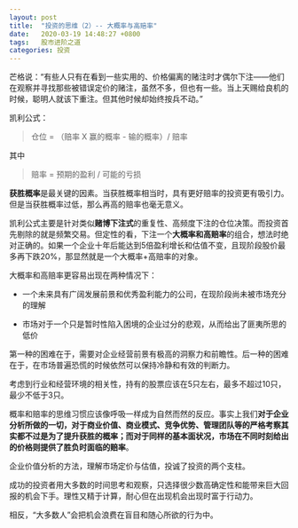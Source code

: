 ```yaml
---
layout: post
title:  "投资的思维（2）-- 大概率与高赔率"
date:   2020-03-19 14:48:27 +0800
tags:   股市进阶之道
categories: 投资
---
```


芒格说：“有些人只有在看到一些实用的、价格偏离的赌注时才偶尔下注——他们在观察并寻找那些被错误定价的赌注，虽然不多，但也有一些。当上天赐给良机的时候，聪明人就该下重注。但其他时候却始终按兵不动。”


凯利公式：

>    仓位 = （赔率 X 赢的概率 - 输的概率）/ 赔率

其中

>    赔率 = 预期的盈利 / 可能的亏损

**获胜概率**是最关键的因素。当获胜概率相当时，具有更好赔率的投资更有吸引力。但是当获胜概率过低，那么再高的赔率也毫无意义。

凯利公式主要是针对类似**赌博下注式**的重复性、高频度下注的仓位决策。而投资首先剔除的就是频繁交易。但定性的看，下注一个**大概率和高赔率**的组合，想法时绝对正确的。如果一个企业十年后能达到5倍盈利增长和估值不变，且现阶段股价最多再下跌20%，那显然就是一个大概率+高赔率的对象。

大概率和高赔率更容易出现在两种情况下：

+ 一个未来具有广阔发展前景和优秀盈利能力的公司，在现阶段尚未被市场充分的理解

+ 市场对于一个只是暂时性陷入困境的企业过分的悲观，从而给出了匪夷所思的低价

第一种的困难在于，需要对企业经营前景有极高的洞察力和前瞻性。后一种的困难在于，在市场普遍恐慌的时候依然可以保持冷静和有效的判断力。

考虑到行业和经营环境的相关性，持有的股票应该在5只左右，最多不超过10只，最少不低于3只。

概率和赔率的思维习惯应该像呼吸一样成为自然而然的反应。事实上我们**对于企业分析所做的一切，对于商业价值、商业模式、竞争优势、管理团队等的严格考察其实都不过是为了提升获胜的概率；而对于同样的基本面状况，市场在不同时刻给出的价格则提供了胜负时面临的赔率**。

企业价值分析的方法，理解市场定价与估值，投诚了投资的两个支柱。

成功的投资者用大多数的时间思考和观察，只选择很少数高确定性和能带来巨大回报的机会下手。理性又精于计算，耐心但在出现机会出现时富于行动力。

相反，“大多数人”会把机会浪费在盲目和随心所欲的行为中。
